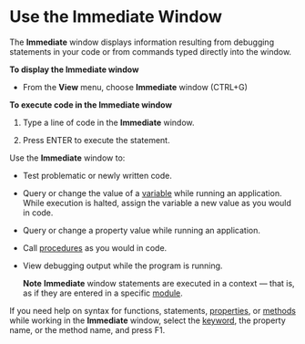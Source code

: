 
# Use the Immediate Window

The  **Immediate** window displays information resulting from debugging statements in your code or from commands typed directly into the window.

 **To display the Immediate window**




- From the  **View** menu, choose **Immediate** window (CTRL+G)
    

 **To execute code in the Immediate window**


1. Type a line of code in the  **Immediate** window.
    
2. Press ENTER to execute the statement.
    

Use the  **Immediate** window to:


- Test problematic or newly written code.
    
- Query or change the value of a  [variable](b8bdf64f-5920-1ae9-16d0-b26d09524a30.md) while running an application. While execution is halted, assign the variable a new value as you would in code.
    
- Query or change a property value while running an application.
    
- Call  [procedures](b8bdf64f-5920-1ae9-16d0-b26d09524a30.md) as you would in code.
    
- View debugging output while the program is running.
    
     **Note**   **Immediate** window statements are executed in a context — that is, as if they are entered in a specific [module](b8bdf64f-5920-1ae9-16d0-b26d09524a30.md).

If you need help on syntax for functions, statements,  [properties](b8bdf64f-5920-1ae9-16d0-b26d09524a30.md), or  [methods](b8bdf64f-5920-1ae9-16d0-b26d09524a30.md) while working in the **Immediate** window, select the [keyword](b8bdf64f-5920-1ae9-16d0-b26d09524a30.md), the property name, or the method name, and press F1.
